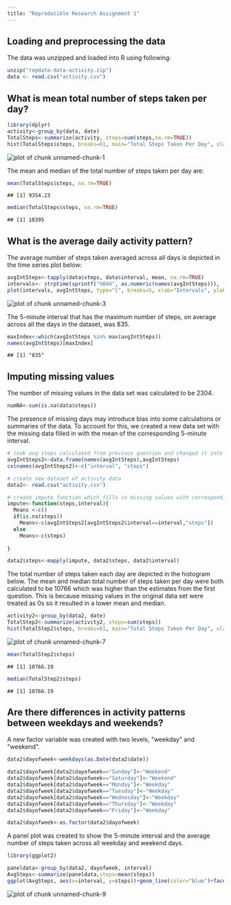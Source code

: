 ```yaml
---
title: "Reproducible Research Assignment 1"
---
```


## Loading and preprocessing the data

The data was unzipped and loaded into R using following:


```r
unzip("repdata-data-activity.zip")
data <- read.csv("activity.csv")
```

## What is mean total number of steps taken per day?


```r
library(dplyr)
activity<-group_by(data, date)
TotalSteps<-summarize(activity, steps=sum(steps,na.rm=TRUE))
hist(TotalSteps$steps, breaks=61, main="Total Steps Taken Per Day", xlab="# Steps")
```

![plot of chunk unnamed-chunk-1](figure/unnamed-chunk-1-1.png) 

The mean and median of the total number of steps taken per day are:

```r
mean(TotalSteps$steps, na.rm=TRUE)
```

```
## [1] 9354.23
```

```r
median(TotalSteps$steps, na.rm=TRUE)
```

```
## [1] 10395
```

## What is the average daily activity pattern?
The average number of steps taken averaged across all days is depicted in the time series plot below:

```r
avgIntSteps<-tapply(data$steps, data$interval, mean, na.rm=TRUE)
intervals<- strptime(sprintf("%04d", as.numeric(names(avgIntSteps))), format="%H%M")
plot(intervals, avgIntSteps, type="l", breaks=5, xlab="Intervals", ylab="Steps", main="Avg Steps Taken by Interval")
```

![plot of chunk unnamed-chunk-3](figure/unnamed-chunk-3-1.png) 

The 5-minute interval that has the maximum number of steps, on average across all the days in the dataset, was 835. 

```r
maxIndex<-which(avgIntSteps %in% max(avgIntSteps))
names(avgIntSteps)[maxIndex]
```

```
## [1] "835"
```

## Imputing missing values
The number of missing values in the data set was calculated to be 2304. 


```r
numNA<-sum(is.na(data$steps))
```

The presence of missing days may introduce bias into some calculations or summaries of the data. To account for this, we created a new data set with the missing data filled in with the mean of the corresponding 5-minute interval.


```r
# took avg steps calculated from previous question and changed it into a data frame and added column names
avgIntSteps2<-data.frame(names(avgIntSteps),avgIntSteps)
colnames(avgIntSteps2)<-c("interval", "steps")

# create new dataset of activity data
data2<- read.csv("activity.csv")

# create impute function which fills in missing values with corresponding intervals means
impute<-function(steps,interval){
  Means <-c()
  if(is.na(steps)) 
    Means<-c(avgIntSteps2[avgIntSteps2$interval==interval,"steps"])
  else
    Means<-c(steps)
  
}

data2$steps<-mapply(impute, data2$steps, data2$interval)
```

The total number of steps taken each day are depicted in the histogram below. The mean and median total number of steps taken per day were both calculated to be 10766 which was higher than the estimates from the first question. This is because missing values in the original data set were treated as 0s so it resulted in a lower mean and median. 

```r
activity2<-group_by(data2, date)
TotalStep2<-summarize(activity2, steps=sum(steps))
hist(TotalStep2$steps, breaks=61, main="Total Steps Taken Per Day", xlab="# Steps")
```

![plot of chunk unnamed-chunk-7](figure/unnamed-chunk-7-1.png) 

```r
mean(TotalStep2$steps)
```

```
## [1] 10766.19
```

```r
median(TotalStep2$steps)
```

```
## [1] 10766.19
```

## Are there differences in activity patterns between weekdays and weekends?
A new factor variable was created with two levels, "weekday" and "weekend".

```r
data2$dayofweek<-weekdays(as.Date(data2$date))

data2$dayofweek[data2$dayofweek=="Sunday"]<-"Weekend"
data2$dayofweek[data2$dayofweek=="Saturday"]<-"Weekend"
data2$dayofweek[data2$dayofweek=="Monday"]<-"Weekday"
data2$dayofweek[data2$dayofweek=="Tuesday"]<-"Weekday"
data2$dayofweek[data2$dayofweek=="Wednesday"]<-"Weekday"
data2$dayofweek[data2$dayofweek=="Thursday"]<-"Weekday"
data2$dayofweek[data2$dayofweek=="Friday"]<-"Weekday"

data2$dayofweek<-as.factor(data2$dayofweek)
```

A panel plot was created to show  the 5-minute interval and the average number of steps taken across all weekday and weekend days.

```r
library(ggplot2)

paneldata<-group_by(data2, dayofweek, interval)
AvgSteps<-summarize(paneldata,steps=mean(steps))
ggplot(AvgSteps, aes(x=interval, y=steps))+geom_line(color="blue")+facet_grid(dayofweek~.)
```

![plot of chunk unnamed-chunk-9](figure/unnamed-chunk-9-1.png) 
